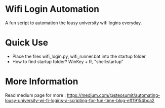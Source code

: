 # Wifi Login Automation
A fun script to automation the lousy university wifi logins everyday. 
# Quick Use
- Place the files wifi_login.py, wifi_runner.bat into the startup folder
- How to find startup folder? WinKey + R, "shell:startup"
# More Information
Read medium page for more : https://medium.com/@steosumit/automating-lousy-university-wi-fi-logins-a-scripting-for-fun-time-blog-eff19154bca2

